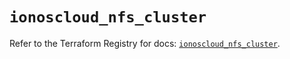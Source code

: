 # `ionoscloud_nfs_cluster`

Refer to the Terraform Registry for docs: [`ionoscloud_nfs_cluster`](https://registry.terraform.io/providers/ionos-cloud/ionoscloud/6.6.9/docs/resources/nfs_cluster).
